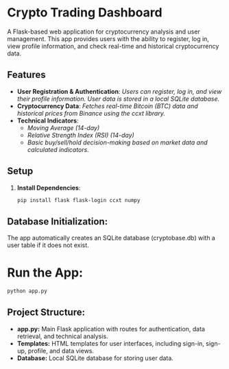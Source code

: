 # Crypto Trading Dashboard

A Flask-based web application for cryptocurrency analysis and user management. This app provides users with the ability to register, log in, view profile information, and check real-time and historical cryptocurrency data.

## Features

- **User Registration & Authentication**: *Users can register, log in, and view their profile information. User data is stored in a local SQLite database.*
- **Cryptocurrency Data**: *Fetches real-time Bitcoin (BTC) data and historical prices from Binance using the ccxt library.*
- **Technical Indicators**:
  - *Moving Average (14-day)*
  - *Relative Strength Index (RSI) (14-day)*
  - *Basic buy/sell/hold decision-making based on market data and calculated indicators.*

## Setup

1. **Install Dependencies**:
   ```bash
   pip install flask flask-login ccxt numpy
   ```

## Database Initialization:
The app automatically creates an SQLite database (cryptobase.db) with a user table if it does not exist.

# Run the App:
```bash 
python app.py
```
## Project Structure:
- **app.py:** Main Flask application with routes for authentication, data retrieval, and technical analysis.
- **Templates:** HTML templates for user interfaces, including sign-in, sign-up, profile, and data views.
- **Database:** Local SQLite database for storing user data.
